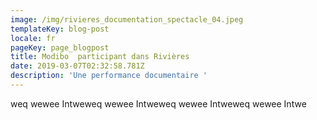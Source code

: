 ```yaml
---
image: /img/rivieres_documentation_spectacle_04.jpeg
templateKey: blog-post
locale: fr
pageKey: page_blogpost
title: Modibo  participant dans Rivières
date: 2019-03-07T02:32:58.781Z
description: 'Une performance documentaire '
---
```

weq wewee Intweweq wewee Intweweq wewee Intweweq wewee Intwe
